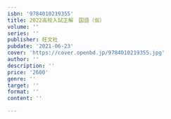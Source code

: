 ```yaml
---
isbn: '9784010219355'
title: 2022高校入試正解　国語（仮）
volume: ''
series: ''
publisher: 旺文社
pubdate: '2021-06-23'
cover: 'https://cover.openbd.jp/9784010219355.jpg'
author: ''
description: ''
price: '2600'
genre: ''
target: ''
format: ''
content: ''

---
```

